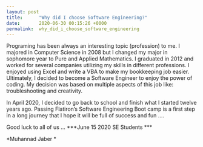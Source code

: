 ```yaml
---
layout: post
title:      "Why did I choose Software Engineering?"
date:       2020-06-30 00:15:26 +0000
permalink:  why_did_i_choose_software_engineering
---
```




Programing has been always an interesting topic (profession) to me. I majored in Computer Science in 2008 but I changed my major in sophomore year to Pure and Applied Mathematics. I graduated in 2012 and worked for several companies utilizing my skills in different professions. I enjoyed using Excel and write a VBA to make my bookkeeping job easier. Ultimately, I decided to become a Software Engineer to enjoy the power of coding. My decision was based on multiple aspects of this job like: troubleshooting and creativity. 

In April 2020, I decided to go back to school and finish what I started twelve years ago. Passing Flatiron’s Software Engineering Boot camp is a first step in a long journey that I hope it will be full of success and fun ….


Good luck to all of us … ***June 15 2020 SE Students ***


*Muhannad Jaber *

